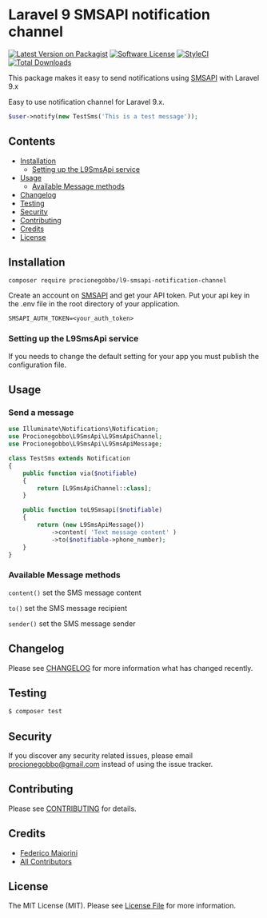 # Laravel 9 SMSAPI notification channel

[![Latest Version on Packagist](https://img.shields.io/packagist/v/procionegobbo/l9-smsapi-notification-channel.svg?style=flat-square)](https://packagist.org/packages/procionegobbo/l9-smsapi-notification-channel)
[![Software License](https://img.shields.io/badge/license-MIT-brightgreen.svg?style=flat-square)](LICENSE.md)
[![StyleCI](https://styleci.io/repos/509148617/shield)](https://styleci.io/repos/509148617)
[![Total Downloads](https://img.shields.io/packagist/dt/procionegobbo/l9-smsapi-notification-channel.svg?style=flat-square)](https://packagist.org/packages/procionegobbo/l9-smsapi-notification-channel)

This package makes it easy to send notifications using [SMSAPI](https://www.smsapi.com/it) with Laravel 9.x

Easy to use notification channel for Laravel 9.x.

```php
$user->notify(new TestSms('This is a test message'));
```


## Contents

- [Installation](#installation)
	- [Setting up the L9SmsApi service](#setting-up-the-L9SmsApi-service)
- [Usage](#usage)
	- [Available Message methods](#available-message-methods)
- [Changelog](#changelog)
- [Testing](#testing)
- [Security](#security)
- [Contributing](#contributing)
- [Credits](#credits)
- [License](#license)


## Installation

```
composer require procionegobbo/l9-smsapi-notification-channel
```

Create an account on [SMSAPI](https://www.smsapi.com/it) and get your API token.
Put your api key in the .env file in the root directory of your application.
    
```dotenv
SMSAPI_AUTH_TOKEN=<your_auth_token>
```

### Setting up the L9SmsApi service

If you needs to change the default setting for your app you must publish the configuration file. 

## Usage

### Send a message

```php
use Illuminate\Notifications\Notification;
use Procionegobbo\L9SmsApi\L9SmsApiChannel;
use Procionegobbo\L9SmsApi\L9SmsApiMessage;

class TestSms extends Notification
{
    public function via($notifiable)
    {
        return [L9SmsApiChannel::class];
    }

    public function toL9Smsapi($notifiable)
    {
        return (new L9SmsApiMessage())
            ->content( 'Text message content' )
            ->to($notifiable->phone_number);
    }
}
```

### Available Message methods

`content()` set the SMS message content

`to()` set the SMS message recipient

`sender()` set the SMS message sender

## Changelog

Please see [CHANGELOG](CHANGELOG.md) for more information what has changed recently.

## Testing

``` bash
$ composer test
```

## Security

If you discover any security related issues, please email procionegobbo@gmail.com instead of using the issue tracker.

## Contributing

Please see [CONTRIBUTING](CONTRIBUTING.md) for details.

## Credits

- [Federico Maiorini](https://github.com/Procionegobbo)
- [All Contributors](../../contributors)

## License

The MIT License (MIT). Please see [License File](LICENSE.md) for more information.
